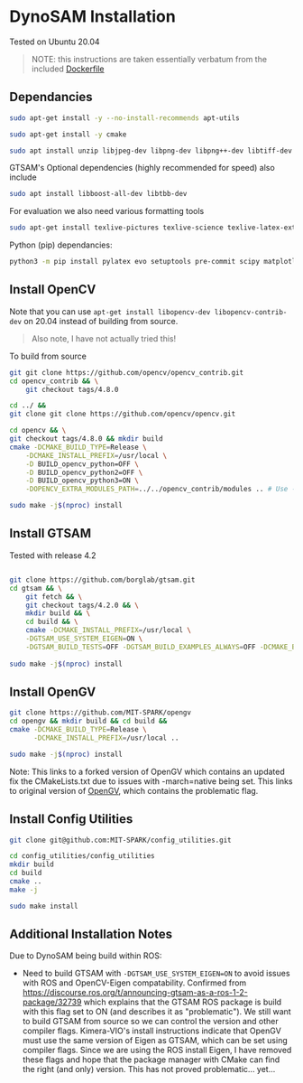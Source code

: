 # DynoSAM Installation 

Tested on Ubuntu 20.04

> NOTE: this instructions are taken essentially verbatum from the included [Dockerfile](./../../docker/Dockerfile)

## Dependancies 

```bash
sudo apt-get install -y --no-install-recommends apt-utils

sudo apt-get install -y cmake

sudo apt install unzip libjpeg-dev libpng-dev libpng++-dev libtiff-dev libgtk2.0-dev libatlas-base-dev gfortran libgflags2.2 libgflags-dev libgoogle-glog0v5 libgoogle-glog-dev  python3-dev python3-setuptools clang-format python3-pip nlohmann-json3-dev libsuitesparse-dev
```

GTSAM's Optional dependencies (highly recommended for speed) also include
```bash
sudo apt install libboost-all-dev libtbb-dev
```

For evaluation we also need various formatting tools
```bash
sudo apt-get install texlive-pictures texlive-science texlive-latex-extra latexmk
```

Python (pip) dependancies:
```bash
python3 -m pip install pylatex evo setuptools pre-commit scipy matplotlib argcomplete black pre-commit
```

## Install OpenCV

Note that you can use `apt-get install libopencv-dev libopencv-contrib-dev` on 20.04 instead of building from source.

> Also note, I have not actually tried this!

To build from source

```bash
git git clone https://github.com/opencv/opencv_contrib.git
cd opencv_contrib && \
    git checkout tags/4.8.0

cd ../ &&
git clone git clone https://github.com/opencv/opencv.git

cd opencv && \
git checkout tags/4.8.0 && mkdir build
cmake -DCMAKE_BUILD_TYPE=Release \
    -DCMAKE_INSTALL_PREFIX=/usr/local \
    -D BUILD_opencv_python=OFF \
    -D BUILD_opencv_python2=OFF \
    -D BUILD_opencv_python3=ON \
    -DOPENCV_EXTRA_MODULES_PATH=../../opencv_contrib/modules .. # Use -DWITH_TBB=On if you have TBB

sudo make -j$(nproc) install
```

## Install GTSAM

Tested with release 4.2

```bash

git clone https://github.com/borglab/gtsam.git
cd gtsam && \
    git fetch && \
    git checkout tags/4.2.0 && \
    mkdir build && \
    cd build && \
    cmake -DCMAKE_INSTALL_PREFIX=/usr/local \
    -DGTSAM_USE_SYSTEM_EIGEN=ON \
    -DGTSAM_BUILD_TESTS=OFF -DGTSAM_BUILD_EXAMPLES_ALWAYS=OFF -DCMAKE_BUILD_TYPE=Release -DGTSAM_BUILD_UNSTABLE=ON -DGTSAM_POSE3_EXPMAP=ON -DGTSAM_ROT3_EXPMAP=ON -DGTSAM_TANGENT_PREINTEGRATION=OFF .. && \
    
sudo make -j$(nproc) install
```

## Install OpenGV

```bash
git clone https://github.com/MIT-SPARK/opengv
cd opengv && mkdir build && cd build &&
cmake -DCMAKE_BUILD_TYPE=Release \
      -DCMAKE_INSTALL_PREFIX=/usr/local ..

sudo make -j$(nproc) install

```
Note: This links to a forked version of OpenGV which contains an updated fix the CMakeLists.txt due to issues with -march=native being set. This links to original version of [OpenGV](https://github.com/laurentkneip/opengv), which contains the problematic flag.

## Install Config Utilities

```bash
git clone git@github.com:MIT-SPARK/config_utilities.git

cd config_utilities/config_utilities
mkdir build
cd build
cmake ..
make -j

sudo make install
```

## Additional Installation Notes


Due to DynoSAM being build within ROS:
- Need to build GTSAM with `-DGTSAM_USE_SYSTEM_EIGEN=ON` to avoid issues with ROS and OpenCV-Eigen compatability. Confirmed from https://discourse.ros.org/t/announcing-gtsam-as-a-ros-1-2-package/32739 which explains that the GTSAM ROS package is build with this flag set to ON (and describes it as "problematic"). We still want to build GTSAM from source so we can control the version and other compiler flags.
Kimera-VIO's install instructions indicate that OpenGV must use the same version of Eigen as GTSAM, which can be set using compiler flags. Since we are using the ROS install Eigen, I have removed these flags and hope that the package manager with CMake can find the right (and only) version. This has not proved problematic... yet...

